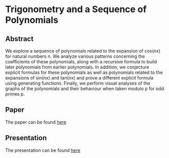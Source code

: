 # Trigonometry and a Sequence of Polynomials
## Abstract
We explore a sequence of polynomials related to the expansion of cos(nx)
for natural numbers n. We analyze various patterns concerning the coefficients
of these polynomials, along with a recursive formula to build later polynomials
from earlier polynomials. In addition, we conjecture explicit formulas for
these polynomials as well as polynomials related to the expansions of sin(nx)
and tan(nx) and prove a different explicit formula using generating functions.
Finally, we perform visual analyses of the graphs of the polynomials and their
behaviour when taken modulo p for odd primes p.
## Paper
The paper can be found [here](https://github.com/jiahuac/chebyshev-polynomials/blob/master/paper/main.pdf)

## Presentation
The presentation can be found [here](https://github.com/jiahuac/chebyshev-polynomials/blob/master/presentation/main.pdf)
